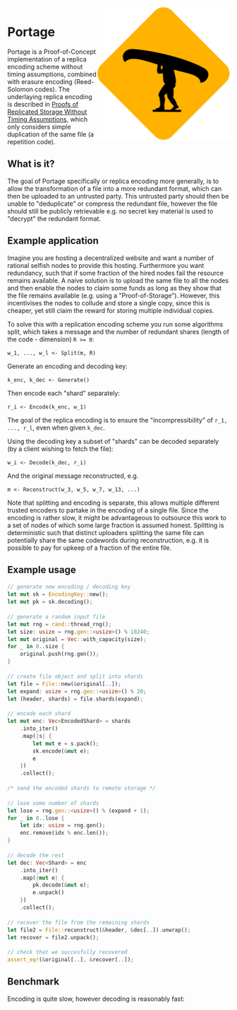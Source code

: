 <img src="icon.png" align="right" height="300" width="300"/>

# Portage

Portage is a Proof-of-Concept implementation of a replica encoding scheme without timing assumptions, combined with erasure encoding (Reed-Solomon codes).
The underlaying replica encoding is described in [Proofs of Replicated Storage Without Timing Assumptions](https://eprint.iacr.org/2018/654.pdf),
which only considers simple duplication of the same file (a repetition code).

## What is it?

The goal of Portage specifically or replica encoding more generally,
is to allow the transformation of a file into a more redundant format,
which can then be uploaded to an untrusted party.
This untrusted party should then be unable to "deduplicate" or compress the redundant file,
however the file should still be publicly retrievable
e.g. no secret key material is used to "decrypt" the redundant format.

## Example application

Imagine you are hosting a decentralized website and want a number of rational selfish nodes to provide this hosting.
Furthermore you want redundancy, such that if some fraction of the hired nodes fail the resource remains available.
A naive solution is to upload the same file to all the nodes and then enable the nodes to claim some funds
as long as they show that the file remains available (e.g. using a "Proof-of-Storage").
However, this  incentivises the nodes to collude and store a single copy, since this is cheaper, yet still claim the reward for storing multiple individual copies.

To solve this with a replication encoding scheme you run some algorithms split,
which takes a message and the number of redundant shares (length of the code - dimension) `R >= 0`:

```
w_1, ..., w_l <- Split(m, R)
```

Generate an encoding and decoding key:

```
k_enc, k_dec <- Generate()
```

Then encode each "shard" separately:

```
r_i <- Encode(k_enc, w_1)
```

The goal of the replica encoding is to ensure the "incompressibility" of `r_1, ..., r_l`, even when given `k_dec`.

Using the decoding key a subset of "shards" can be decoded separately (by a client wishing to fetch the
file):

```
w_i <- Decode(k_dec, r_i)
```

And the original message reconstructed, e.g.

```
m <- Reconstruct(w_3, w_5, w_7, w_13, ...)
```

Note that splitting and encoding is separate,
this allows multiple different trusted encoders to partake in the encoding of a single file.
Since the encoding is rather slow, it might be advantageous to outsource this work to a
set of nodes of which some large fraction is assumed honest.
Splitting is deterministic such that distinct uploaders splitting the same file
can potentially share the same codewords during reconstruction,
e.g. it is possible to pay for upkeep of a fraction of the entire file.

## Example usage

```rust
// generate new encoding / decoding key
let mut sk = EncodingKey::new();
let mut pk = sk.decoding();

// generate a random input file
let mut rng = rand::thread_rng();
let size: usize = rng.gen::<usize>() % 10240;
let mut original = Vec::with_capacity(size);
for _ in 0..size {
    original.push(rng.gen());
}

// create file object and split into shards
let file = File::new(&original[..]);
let expand: usize = rng.gen::<usize>() % 20;
let (header, shards) = file.shards(expand);

// encode each shard
let mut enc: Vec<EncodedShard> = shards
    .into_iter()
    .map(|s| {
        let mut e = s.pack();
        sk.encode(&mut e);
        e
    })
    .collect();

/* send the encoded shards to remote storage */

// lose some number of shards
let lose = rng.gen::<usize>() % (expand + 1);
for _ in 0..lose {
    let idx: usize = rng.gen();
    enc.remove(idx % enc.len());
}

// decode the rest
let dec: Vec<Shard> = enc
    .into_iter()
    .map(|mut e| {
        pk.decode(&mut e);
        e.unpack()
    })
    .collect();

// recover the file from the remaining shards
let file2 = File::reconstruct(&header, &dec[..]).unwrap();
let recover = file2.unpack();

// check that we succesfully recovered
assert_eq!(&original[..], &recover[..]);
```

## Benchmark

Encoding is quite slow, however decoding is reasonably fast:



